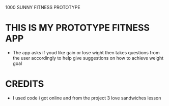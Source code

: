 
1000 SUNNY FITNESS PROTOTYPE 

# THIS IS MY PROTOTYPE FITNESS APP #
 * The app asks if youd like gain or lose wight then takes questions from the user accordingly to help give suggestions on how to achieve weight goal
 # CREDITS 
 * I used code i got online and from the project 3 love sandwiches lesson